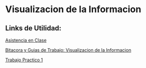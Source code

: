 # Visualizacion de la Informacion

## Links de Utilidad:

[Asistencia en Clase](https://docs.google.com/spreadsheets/d/1Jvj9glrEhnUksqema3E0fcbhbc6075ybojpFmJHnBRk/edit?ts=5e5d01e9#gid=0)

[Bitacora y Guias de Trabajo: Visualizacion de la Informacion](https://docs.google.com/document/d/1q4WhXb4wvaeEKdKoQvuYfz6J1Gepe_CBTem6ZeYiK4c/edit?ts=5e5d02e6)

[Trabajo Practico 1](https://github.com/B0rjamartels/visinf/blob/master/TP1.pwb) 


